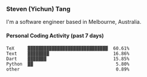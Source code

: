 ### Steven (Yichun) Tang

I'm a software engineer based in Melbourne, Australia.

#### Personal Coding Activity (past 7 days)
```
TeX     ▓▓▓▓▓▓▓▓▓▓▓▓▓▓▓▓▓▓▓▓▓▓▓▓▓▓▓▓▓▓  60.61%
Text    ▓▓▓▓▓▓▓▓                        16.86%
Dart    ▓▓▓▓▓▓▓                         15.85%
Python  ▓▓                               5.80%
other                                    0.89%
```
